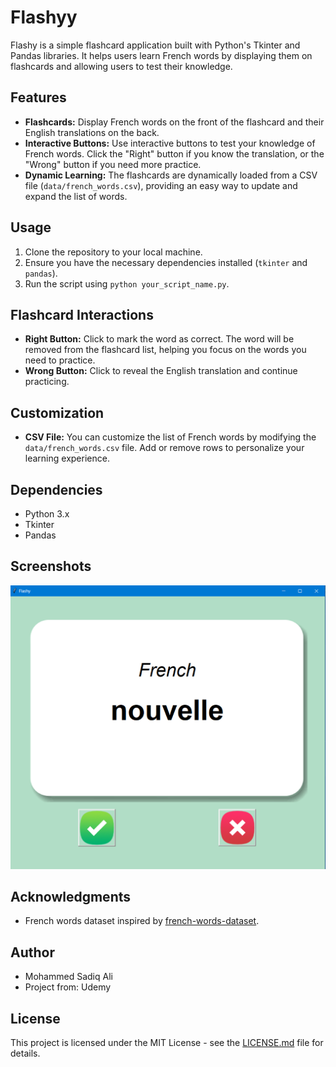 # Flashyy

Flashy is a simple flashcard application built with Python's Tkinter and Pandas libraries. It helps users learn French words by displaying them on flashcards and allowing users to test their knowledge.

## Features

- **Flashcards:** Display French words on the front of the flashcard and their English translations on the back.
- **Interactive Buttons:** Use interactive buttons to test your knowledge of French words. Click the "Right" button if you know the translation, or the "Wrong" button if you need more practice.
- **Dynamic Learning:** The flashcards are dynamically loaded from a CSV file (`data/french_words.csv`), providing an easy way to update and expand the list of words.

## Usage

1. Clone the repository to your local machine.
2. Ensure you have the necessary dependencies installed (`tkinter` and `pandas`).
3. Run the script using `python your_script_name.py`.

## Flashcard Interactions

- **Right Button:** Click to mark the word as correct. The word will be removed from the flashcard list, helping you focus on the words you need to practice.
- **Wrong Button:** Click to reveal the English translation and continue practicing.

## Customization

- **CSV File:** You can customize the list of French words by modifying the `data/french_words.csv` file. Add or remove rows to personalize your learning experience.

## Dependencies

- Python 3.x
- Tkinter
- Pandas

## Screenshots

![Flashy Screenshot](images/flashy_screenshot.png)

## Acknowledgments
- French words dataset inspired by [french-words-dataset](https://github.com/ayoubfakir/french-words-dataset).

## Author

- Mohammed Sadiq Ali
- Project from: Udemy

## License

This project is licensed under the MIT License - see the [LICENSE.md](LICENSE.md) file for details.
